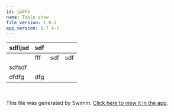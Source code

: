 ```yaml
---
id: jp0hb
name: Table show
file_version: 1.0.2
app_version: 0.7.4-2
---
```


|sdfijsd|sdf|   |   |
|-------|---|---|---|
|       |fff|sdf|sdf|
|sdfsdf |   |   |   |
|dfdfg  |dfg|   |   |

<br/>

This file was generated by Swimm. [Click here to view it in the app](http://localhost:5000/repos/Z2l0aHViJTNBJTNBc3Rva2Utd2VhdGhlciUzQSUzQUFkZGllQ29oZW4=/docs/jp0hb).